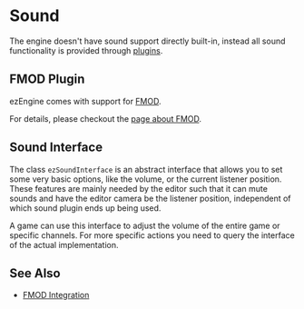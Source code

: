 # Sound

The engine doesn't have sound support directly built-in, instead all sound functionality is provided through [plugins](../custom-code/cpp/engine-plugins.md).

## FMOD Plugin

ezEngine comes with support for [FMOD](https://www.fmod.com/).

For details, please checkout the [page about FMOD](fmod-overview.md).

## Sound Interface

The class `ezSoundInterface` is an abstract interface that allows you to set some very basic options, like the volume, or the current listener position. These features are mainly needed by the editor such that it can mute sounds and have the editor camera be the listener position, independent of which sound plugin ends up being used.

A game can use this interface to adjust the volume of the entire game or specific channels. For more specific actions you need to query the interface of the actual implementation.

## See Also

* [FMOD Integration](fmod-overview.md)
